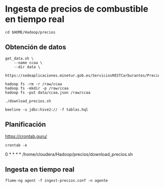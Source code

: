 # Ingesta de precios de combustible en tiempo real

``` 
cd $HOME/Hadoop/precios
``` 

## Obtención de datos

``` 
get_data.sh \
    --name ccaa \
    --dir data \
    https://sedeaplicaciones.minetur.gob.es/ServiciosRESTCarburantes/PreciosCarburantes/Listados/ComunidadesAutonomas/ 

hadoop fs -rm -r /raw/ccaa
hadoop fs -mkdir -p /raw/ccaa
hadoop fs -put data/ccaa.json /raw/ccaa

./download_precios.sh

beeline -u jdbc:hive2:// -f tablas.hql

``` 

## Planificación

https://crontab.guru/

```
crontab -e
```

0 * * * * /home/cloudera/Hadoop/precios/download_precios.sh


## Ingesta en tiempo real

```
flume-ng agent -f ingest-precios.conf -n agente
``` 


